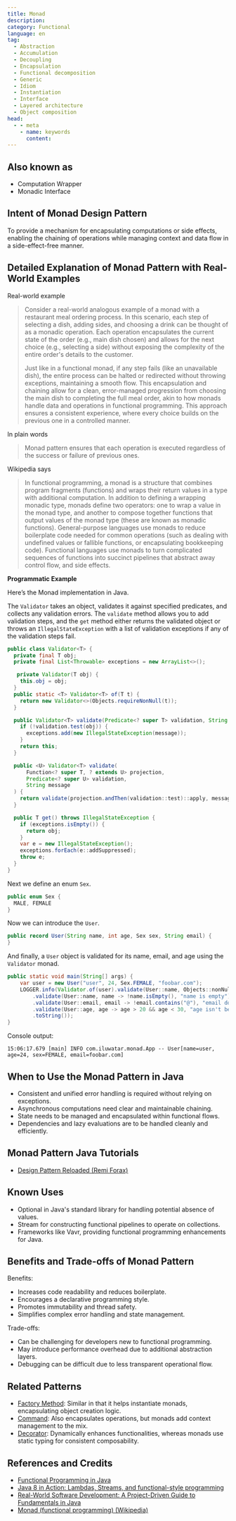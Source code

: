 ```yaml
---
title: Monad
description:
category: Functional
language: en
tag:
  - Abstraction
  - Accumulation
  - Decoupling
  - Encapsulation
  - Functional decomposition
  - Generic
  - Idiom
  - Instantiation
  - Interface
  - Layered architecture
  - Object composition
head:
  - - meta
    - name: keywords
      content:
---
```


## Also known as

* Computation Wrapper
* Monadic Interface

## Intent of Monad Design Pattern

To provide a mechanism for encapsulating computations or side effects, enabling the chaining of operations while managing context and data flow in a side-effect-free manner.

## Detailed Explanation of Monad Pattern with Real-World Examples

Real-world example

> Consider a real-world analogous example of a monad with a restaurant meal ordering process. In this scenario, each step of selecting a dish, adding sides, and choosing a drink can be thought of as a monadic operation. Each operation encapsulates the current state of the order (e.g., main dish chosen) and allows for the next choice (e.g., selecting a side) without exposing the complexity of the entire order's details to the customer.
>
> Just like in a functional monad, if any step fails (like an unavailable dish), the entire process can be halted or redirected without throwing exceptions, maintaining a smooth flow. This encapsulation and chaining allow for a clean, error-managed progression from choosing the main dish to completing the full meal order, akin to how monads handle data and operations in functional programming. This approach ensures a consistent experience, where every choice builds on the previous one in a controlled manner.

In plain words

> Monad pattern ensures that each operation is executed regardless of the success or failure of previous ones.

Wikipedia says

> In functional programming, a monad is a structure that combines program fragments (functions) and wraps their return values in a type with additional computation. In addition to defining a wrapping monadic type, monads define two operators: one to wrap a value in the monad type, and another to compose together functions that output values of the monad type (these are known as monadic functions). General-purpose languages use monads to reduce boilerplate code needed for common operations (such as dealing with undefined values or fallible functions, or encapsulating bookkeeping code). Functional languages use monads to turn complicated sequences of functions into succinct pipelines that abstract away control flow, and side effects.

**Programmatic Example**

Here’s the Monad implementation in Java.

The `Validator` takes an object, validates it against specified predicates, and collects any validation errors. The `validate` method allows you to add validation steps, and the `get` method either returns the validated object or throws an `IllegalStateException` with a list of validation exceptions if any of the validation steps fail.

```java
public class Validator<T> {
  private final T obj;
  private final List<Throwable> exceptions = new ArrayList<>();

   private Validator(T obj) {
    this.obj = obj;
  }
  public static <T> Validator<T> of(T t) {
    return new Validator<>(Objects.requireNonNull(t));
  }

  public Validator<T> validate(Predicate<? super T> validation, String message) {
    if (!validation.test(obj)) {
      exceptions.add(new IllegalStateException(message));
    }
    return this;
  }

  public <U> Validator<T> validate(
      Function<? super T, ? extends U> projection,
      Predicate<? super U> validation,
      String message
  ) {
    return validate(projection.andThen(validation::test)::apply, message);
  }

  public T get() throws IllegalStateException {
    if (exceptions.isEmpty()) {
      return obj;
    }
    var e = new IllegalStateException();
    exceptions.forEach(e::addSuppressed);
    throw e;
  }
}
```

Next we define an enum `Sex`.

```java
public enum Sex {
  MALE, FEMALE
}
```

Now we can introduce the `User`.

```java
public record User(String name, int age, Sex sex, String email) {
}
```

And finally, a `User` object is validated for its name, email, and age using the `Validator` monad.

```java
public static void main(String[] args) {
    var user = new User("user", 24, Sex.FEMALE, "foobar.com");
    LOGGER.info(Validator.of(user).validate(User::name, Objects::nonNull, "name is null")
        .validate(User::name, name -> !name.isEmpty(), "name is empty")
        .validate(User::email, email -> !email.contains("@"), "email doesn't contains '@'")
        .validate(User::age, age -> age > 20 && age < 30, "age isn't between...").get()
        .toString());
}
```

Console output:

```
15:06:17.679 [main] INFO com.iluwatar.monad.App -- User[name=user, age=24, sex=FEMALE, email=foobar.com]
```

## When to Use the Monad Pattern in Java

* Consistent and unified error handling is required without relying on exceptions.
* Asynchronous computations need clear and maintainable chaining.
* State needs to be managed and encapsulated within functional flows.
* Dependencies and lazy evaluations are to be handled cleanly and efficiently.

## Monad Pattern Java Tutorials

* [Design Pattern Reloaded (Remi Forax)](https://youtu.be/-k2X7guaArU)

## Known Uses

* Optional in Java's standard library for handling potential absence of values.
* Stream for constructing functional pipelines to operate on collections.
* Frameworks like Vavr, providing functional programming enhancements for Java.

## Benefits and Trade-offs of Monad Pattern

Benefits:

* Increases code readability and reduces boilerplate.
* Encourages a declarative programming style.
* Promotes immutability and thread safety.
* Simplifies complex error handling and state management.

Trade-offs:

* Can be challenging for developers new to functional programming.
* May introduce performance overhead due to additional abstraction layers.
* Debugging can be difficult due to less transparent operational flow.

## Related Patterns

* [Factory Method](https://java-design-patterns.com/patterns/factory-method/): Similar in that it helps instantiate monads, encapsulating object creation logic.
* [Command](https://java-design-patterns.com/patterns/command/): Also encapsulates operations, but monads add context management to the mix.
* [Decorator](https://java-design-patterns.com/patterns/decorator/): Dynamically enhances functionalities, whereas monads use static typing for consistent composability.

## References and Credits

* [Functional Programming in Java](https://amzn.to/3JUIc5Q)
* [Java 8 in Action: Lambdas, Streams, and functional-style programming](https://amzn.to/3QCmGXs)
* [Real-World Software Development: A Project-Driven Guide to Fundamentals in Java](https://amzn.to/4btoN7U)
* [Monad (functional programming) (Wikipedia)](https://en.wikipedia.org/wiki/Monad_(functional_programming))
